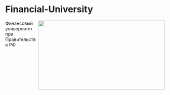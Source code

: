 # Financial-University

<img src="https://github.com/Cat-in-box/Financial-University/blob/png/git%20finashka.png" align="right" width=400 height=219/>

Финансовый университет при Правительстве РФ
